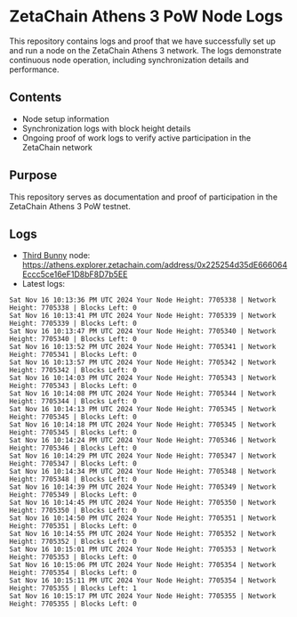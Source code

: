 # ZetaChain Athens 3 PoW Node Logs
This repository contains logs and proof that we have successfully set up and run a node on the ZetaChain Athens 3 network. The logs demonstrate continuous node operation, including synchronization details and performance.

## Contents
- Node setup information
- Synchronization logs with block height details
- Ongoing proof of work logs to verify active participation in the ZetaChain network

## Purpose
This repository serves as documentation and proof of participation in the ZetaChain Athens 3 PoW testnet.

## Logs

- [Third Bunny](https://thirdbunny.xyz/) node: https://athens.explorer.zetachain.com/address/0x225254d35dE666064Eccc5ce16eF1D8bF8D7b5EE
- Latest logs:
```
Sat Nov 16 10:13:36 PM UTC 2024 Your Node Height: 7705338 | Network Height: 7705338 | Blocks Left: 0
Sat Nov 16 10:13:41 PM UTC 2024 Your Node Height: 7705339 | Network Height: 7705339 | Blocks Left: 0
Sat Nov 16 10:13:47 PM UTC 2024 Your Node Height: 7705340 | Network Height: 7705340 | Blocks Left: 0
Sat Nov 16 10:13:52 PM UTC 2024 Your Node Height: 7705341 | Network Height: 7705341 | Blocks Left: 0
Sat Nov 16 10:13:57 PM UTC 2024 Your Node Height: 7705342 | Network Height: 7705342 | Blocks Left: 0
Sat Nov 16 10:14:03 PM UTC 2024 Your Node Height: 7705343 | Network Height: 7705343 | Blocks Left: 0
Sat Nov 16 10:14:08 PM UTC 2024 Your Node Height: 7705344 | Network Height: 7705344 | Blocks Left: 0
Sat Nov 16 10:14:13 PM UTC 2024 Your Node Height: 7705345 | Network Height: 7705345 | Blocks Left: 0
Sat Nov 16 10:14:18 PM UTC 2024 Your Node Height: 7705345 | Network Height: 7705345 | Blocks Left: 0
Sat Nov 16 10:14:24 PM UTC 2024 Your Node Height: 7705346 | Network Height: 7705346 | Blocks Left: 0
Sat Nov 16 10:14:29 PM UTC 2024 Your Node Height: 7705347 | Network Height: 7705347 | Blocks Left: 0
Sat Nov 16 10:14:34 PM UTC 2024 Your Node Height: 7705348 | Network Height: 7705348 | Blocks Left: 0
Sat Nov 16 10:14:39 PM UTC 2024 Your Node Height: 7705349 | Network Height: 7705349 | Blocks Left: 0
Sat Nov 16 10:14:45 PM UTC 2024 Your Node Height: 7705350 | Network Height: 7705350 | Blocks Left: 0
Sat Nov 16 10:14:50 PM UTC 2024 Your Node Height: 7705351 | Network Height: 7705351 | Blocks Left: 0
Sat Nov 16 10:14:55 PM UTC 2024 Your Node Height: 7705352 | Network Height: 7705352 | Blocks Left: 0
Sat Nov 16 10:15:01 PM UTC 2024 Your Node Height: 7705353 | Network Height: 7705353 | Blocks Left: 0
Sat Nov 16 10:15:06 PM UTC 2024 Your Node Height: 7705354 | Network Height: 7705354 | Blocks Left: 0
Sat Nov 16 10:15:11 PM UTC 2024 Your Node Height: 7705354 | Network Height: 7705355 | Blocks Left: 1
Sat Nov 16 10:15:17 PM UTC 2024 Your Node Height: 7705355 | Network Height: 7705355 | Blocks Left: 0
```
